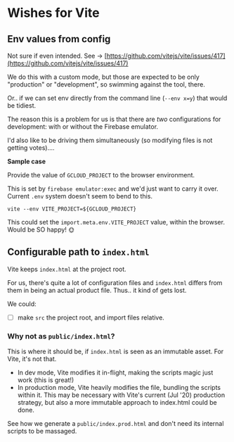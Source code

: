 # Wishes for Vite


## Env values from config

Not sure if even intended. See -> [https://github.com/vitejs/vite/issues/417](https://github.com/vitejs/vite/issues/417)

We do this with a custom mode, but those are expected to be only "production" or "development", so swimming against the tool, there.

Or.. if we can set env directly from the command line (`--env x=y`) that would be tidiest.

The reason this is a problem for us is that there are *two* configurations for development: with or without the Firebase emulator.

I'd also like to be driving them simultaneously (so modifying files is not getting votes)....

**Sample case**

Provide the value of `GCLOUD_PROJECT` to the browser environment. 

This is set by `firebase emulator:exec` and we'd just want to carry it over. Current `.env` system doesn't seem to bend to this.

```
vite --env VITE_PROJECT=${GCLOUD_PROJECT}
```

This could set the `import.meta.env.VITE_PROJECT` value, within the browser. Would be SO happy! 🌞


## Configurable path to `index.html`

Vite keeps `index.html` at the project root.

For us, there's quite a lot of configuration files and `index.html` differs from them in being an actual product file. Thus.. it kind of gets lost.

We could:

- [ ] make `src` the project root, and import files relative.


### Why not as `public/index.html`?

This is where it should be, if `index.html` is seen as an immutable asset. For Vite, it's not that.

- In dev mode, Vite modifies it in-flight, making the scripts magic just work (this is great!)
- In production mode, Vite heavily modifies the file, bundling the scripts within it. This may be necessary with Vite's current (Jul '20) production strategy, but also a more immutable approach to index.html could be done.

See how we generate a `public/index.prod.html` and don't need its internal scripts to be massaged.
